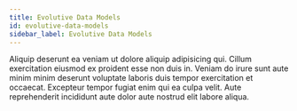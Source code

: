 ```yaml
---
title: Evolutive Data Models
id: evolutive-data-models
sidebar_label: Evolutive Data Models
---
```


Aliquip deserunt ea veniam ut dolore aliquip adipisicing qui. Cillum exercitation eiusmod ex proident esse non duis in. Veniam do irure sunt aute minim minim deserunt voluptate laboris duis tempor exercitation et occaecat. Excepteur tempor fugiat enim qui ea culpa velit. Aute reprehenderit incididunt aute dolor aute nostrud elit labore aliqua.

